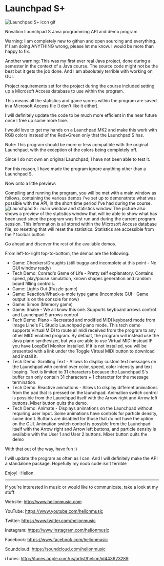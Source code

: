# Launchpad S+

![Launchpad S+ icon gif](http://helionmusic.com/extras/launchpad_s_plus/logo.gif)

Novation Launchpad S Java programming API and demo program


Warning: I am completely new to githun and open sourcing and everything. If I am doing ANYTHING wrong, please let me know. I would be more than happy to fix.


Another warning: This was my first ever real Java project, done during a semester in the context of a Java course. The source code might not be the best but it gets the job done. And I am absolutely terrible with working on GUI.

Project requirements set for the project during the course included setting up a Microsoft Access database to use within the program.

This means all the statistics and game scores within the program are saved in a Microsoft Access file (I don't like it either).

I will definitely update the code to be much more efficient in the near future once I free up some more time.


I would love to get my hands on a Launchpad MK2 and make this work with RGB colors instead of the Red+Green only that the Launchpad S has.


Note: This program should be more or less compatible with the original Launchpad, with the exception of the colors being completely off.

Since I do not own an original Launchpad, I have not been able to test it.

For this reason, I have made the program ignore anything other than a Launchpad S.


Now onto a little preview:

Compiling and running the program, you will be met with a main window as follows, containing the various demos I've set up to demonstrate what was possible with the API, in the short time period I've had during the course.
![Launchpad S+ main window and statistics window](http://helionmusic.com/extras/launchpad_s_plus/preview.png)
The picture also shows a preview of the statistics window that will be able to show what has been used since the program was first run and during the current program session.
This information is all stored within the Microsoft Access database file, so resetting that will reset the statistics.
Statistics are accessible from the ? toolbar button

Go ahead and discover the rest of the available demos.

From left-to-right top-to-bottom, the demos are the following:
  * Game: Checkers/Draughts (still buggy and incomplete at this point - No GUI window ready)
  * Tech Demo: Conrad's Game of Life - Pretty self explanatory. Contains speed, play/pause simulation, known shapes generation and random board filling controls.
  * Game: Lights Out (Puzzle game)
  * Game: Reaction/Whack-a-mole type game (Incomplete GUI - Game output is on the console for now)
  * Game: Simon (Memory game)
  * Game: Snake - We all know this one. Supports keyboard arrows control and Launchpad S arrows control
  * Tech Demo: Piano - Recreated and modified MIDI keyboard mode from Image Line's FL Studio Launchpad piano mode. This tech demo supports Virtual MIDI to route all midi received from the program to any other MIDI enabled program. By default, the program will instead use the Java piano synthesizer, but you are able to use Virtual MIDI instead IF you have LoopBe1 Monitor installed. If it is not installed, you will be presented with a link under the Toggle Virtual MIDI button to download and install it.
  * Tech Demo: Scrolling Text - Allows to display custom text messages on the Launchpad with control over color, speed, color intensity and text looping. Text is limited to 31 characters because the Launchpad S's buffer can only contain 31 characters + 1 character for the message termination.
  * Tech Demo: Reactive animations - Allows to display different animations from the pad that is pressed on the launchpad. Animation switch control is possible from the Launchpad itself with the Arrow right and Arrow left buttons. Mixer button quits the demo.
  * Tech Demo: Animate - Displays animations on the Launchpad without requiring user input. Some animations have controls for particle density, some don't. Buttons are disabled for those that do not have the option on the GUI. Animation switch control is possible from the Launchpad itself with the Arrow right and Arrow left buttons, and particle density is available with the User 1 and User 2 buttons. Mixer button quits the demo


With that out of the way, have fun :)

I will update the program as often as I can. And I will definitely make the API a standalone package. Hopefully my noob code isn't terrible



Enjoy!
-Helion

___________________________

If you're interested in music or would like to communicate, take a look at my stuff:

Website: http://www.helionmusic.com

YouTube: https://www.youtube.com/helionmusic

Twitter: https://www.twitter.com/helionmusic

Instagram: https://www.instagram.com/helionmusic

Facebook: https://www.facebook.com/helionmusic

Soundcloud: https://soundcloud.com/helionmusic

iTunes: http://itunes.apple.com/us/artist/helion/id443923289
